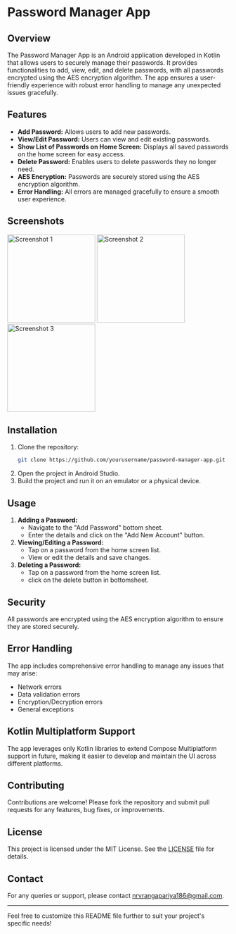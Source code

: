 # Password Manager App

## Overview
The Password Manager App is an Android application developed in Kotlin that allows users to securely manage their passwords. It provides functionalities to add, view, edit, and delete passwords, with all passwords encrypted using the AES encryption algorithm. The app ensures a user-friendly experience with robust error handling to manage any unexpected issues gracefully.

## Features
- **Add Password:** Allows users to add new passwords.
- **View/Edit Password:** Users can view and edit existing passwords.
- **Show List of Passwords on Home Screen:** Displays all saved passwords on the home screen for easy access.
- **Delete Password:** Enables users to delete passwords they no longer need.
- **AES Encryption:** Passwords are securely stored using the AES encryption algorithm.
- **Error Handling:** All errors are managed gracefully to ensure a smooth user experience.

## Screenshots
<img src="https://github.com/Nirav186/Password-Manager/assets/59496724/bcbe8ca9-045b-40b8-8d22-38c334cc877a" alt="Screenshot 1" width="200"/>
<img src="https://github.com/Nirav186/Password-Manager/assets/59496724/61c2996b-70f4-46d6-86e7-015cb0dfde55" alt="Screenshot 2" width="200"/>
<img src="https://github.com/Nirav186/Password-Manager/assets/59496724/98cfc778-5196-4fbb-9c6e-41ff49f1727c" alt="Screenshot 3" width="200"/>

## Installation
1. Clone the repository:
    ```bash
    git clone https://github.com/yourusername/password-manager-app.git
    ```
2. Open the project in Android Studio.
3. Build the project and run it on an emulator or a physical device.

## Usage
1. **Adding a Password:**
    - Navigate to the "Add Password" bottom sheet.
    - Enter the details and click on the "Add New Account" button.
2. **Viewing/Editing a Password:**
    - Tap on a password from the home screen list.
    - View or edit the details and save changes.
3. **Deleting a Password:**
    - Tap on a password from the home screen list.
    - click on the delete button in bottomsheet.

## Security
All passwords are encrypted using the AES encryption algorithm to ensure they are stored securely.

## Error Handling
The app includes comprehensive error handling to manage any issues that may arise:
- Network errors
- Data validation errors
- Encryption/Decryption errors
- General exceptions

## Kotlin Multiplatform Support
The app leverages only Kotlin libraries to extend Compose Multiplatform support in future, making it easier to develop and maintain the UI across different platforms.

## Contributing
Contributions are welcome! Please fork the repository and submit pull requests for any features, bug fixes, or improvements.

## License
This project is licensed under the MIT License. See the [LICENSE](LICENSE) file for details.

## Contact
For any queries or support, please contact [nrvrangapariya186@gmail.com](mailto:nrvrangapariya186@gmail.com).

---

Feel free to customize this README file further to suit your project's specific needs!
